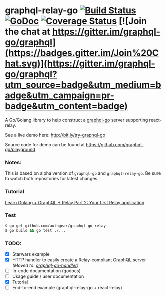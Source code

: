 # graphql-relay-go [![Build Status](https://travis-ci.org/graphql-go/relay.svg)](https://travis-ci.org/graphql-go/relay) [![GoDoc](https://godoc.org/graphql-go/relay?status.svg)](https://godoc.org/github.com/authgear/graphql-go-relay) [![Coverage Status](https://coveralls.io/repos/graphql-go/relay/badge.svg?branch=master&service=github)](https://coveralls.io/github/graphql-go/relay?branch=master) [![Join the chat at https://gitter.im/graphql-go/graphql](https://badges.gitter.im/Join%20Chat.svg)](https://gitter.im/graphql-go/graphql?utm_source=badge&utm_medium=badge&utm_campaign=pr-badge&utm_content=badge)

A Go/Golang library to help construct a [graphql-go](https://github.com/graphql-go/graphql) server supporting react-relay.

See a live demo here: http://bit.ly/try-graphql-go

Source code for demo can be found at https://github.com/graphql-go/playground

### Notes:
This is based on alpha version of `graphql-go` and `graphql-relay-go`. 
Be sure to watch both repositories for latest changes.

### Tutorial
[Learn Golang + GraphQL + Relay Part 2: Your first Relay application]( https://wehavefaces.net/learn-golang-graphql-relay-2-a56cbcc3e341)

### Test
```bash
$ go get github.com/authgear/graphql-go-relay
$ go build && go test ./...
```

### TODO:
- [x] Starwars example
- [x] HTTP handler to easily create a Relay-compliant GraphQL server _(Moved to: [graphql-go-handler](https://github.com/graphql-go/handler))_
- [ ] In-code documentation (godocs)
- [ ] Usage guide / user documentation
- [x] Tutorial
- [ ] End-to-end example (graphql-relay-go + react-relay)
